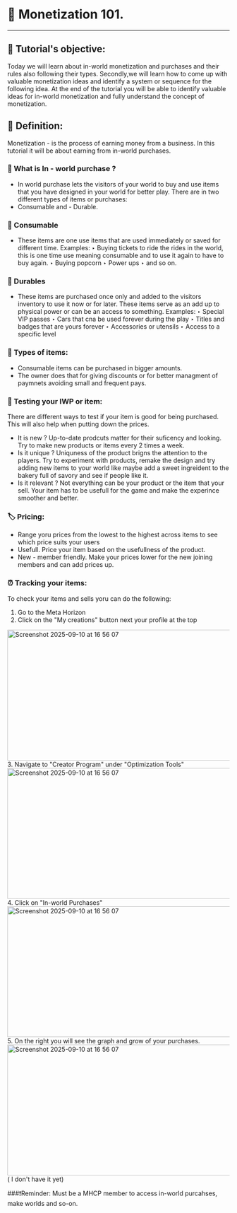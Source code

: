 # 🚀 Monetization 101.
- - - - - - - - - - - - - - - - - - - - - - - - - - - - - - - -
## 🎯 Tutorial's objective:  
 Today we will learn about in-world monetization and purchases and their rules also following their types. Secondly,we will learn how to come up with valuable monetization ideas and identify a system or sequence for the following idea. At the end of the tutorial you will be able to identify valuable ideas for in-world monetization and fully understand the concept of monetization.
## 📖 Definition:
Monetization - is the process of earning money from a business. In this tutorial it will be about earning from in-world purchases.

### 🧾 What is In - world purchase ?

- In world purchase lets the visitors of your world to buy and use items that you have designed in your world for better play.
There are in two different types of items or purchases:
- Consumable and - Durable.

### 📌 Consumable 
- These items are one use items that are used immediately or saved for different time. 
Examples: 
‣ Buying tickets to ride the rides in the world, this is one time use meaning consumable and to use it again to have to buy again.
‣ Buying popcorn
‣ Power ups 
‣ and so on.

### 📌 Durables
- These items are purchased once only and added to the visitors inventory to use it now or for later. These items serve as an add up to physical power or can be an access to something.
Examples:
‣ Special VIP passes
‣ Cars that cna be used forever during the play 
‣ Titles and badges that are yours forever
‣ Accessories or utensils
‣ Access to a specific level

### 📌 Types of items:
- Consumable items can be purchased in bigger amounts.
- The owner does that for giving discounts or for better managment of paymnets avoiding small and frequent pays.

### 🧪 Testing your IWP or item:
There are different ways to test if your item is good for being purchased. This will also help when putting down the prices.
- It is new ? Up-to-date prodcuts matter for their suficency and looking. Try to make new products or items every 2 times a week.
- Is it unique ? Uniquness of the product brigns the attention to the players. Try to experiment with products, remake the design and try adding new items to your world like maybe add a sweet ingreident to the bakery full of savory and see if people like it.
- Is it relevant ? Not everything can be your product or the item that your sell. Your item has to be usefull for the game and make the experince smoother and better.

### 🏷️ Pricing:
- Range yoru prices from the lowest to the highest across items to see which price suits your users
- Usefull. Price your item based on the usefullness of the product.
- New - member friendly. Make your prices lower for the new joining members and can add prices up.

### ⏰ Tracking your items:
To check your items and sells yoru can do the following:
1. Go to the Meta Horizon
2. Click on the "My creations" button next your profile at the top
<img width="553" height="296" alt="Screenshot 2025-09-10 at 16 56 07" src="https://github.com/user-attachments/assets/6d148cd1-2722-430b-98f3-b44f6a914c74" />
3. Navigate to "Creator Program" under "Optimization Tools"
 <img width="553" height="296" alt="Screenshot 2025-09-10 at 16 56 07" src="https://github.com/user-attachments/assets/6d148cd1-2722-430b-98f3-b44f6a914c74" />
4. Click on "In-world Purchases"
   <img width="553" height="296" alt="Screenshot 2025-09-10 at 16 56 07" src="https://github.com/user-attachments/assets/6d148cd1-2722-430b-98f3-b44f6a914c74" />
5. On the right you will see the graph and grow of your purchases.
   <img width="553" height="296" alt="Screenshot 2025-09-10 at 16 56 07" src="https://github.com/user-attachments/assets/6d148cd1-2722-430b-98f3-b44f6a914c74" /> ( I don't have it yet)


###❗️Reminder: Must be a MHCP member to access in-world purcahses, make worlds and so-on.
